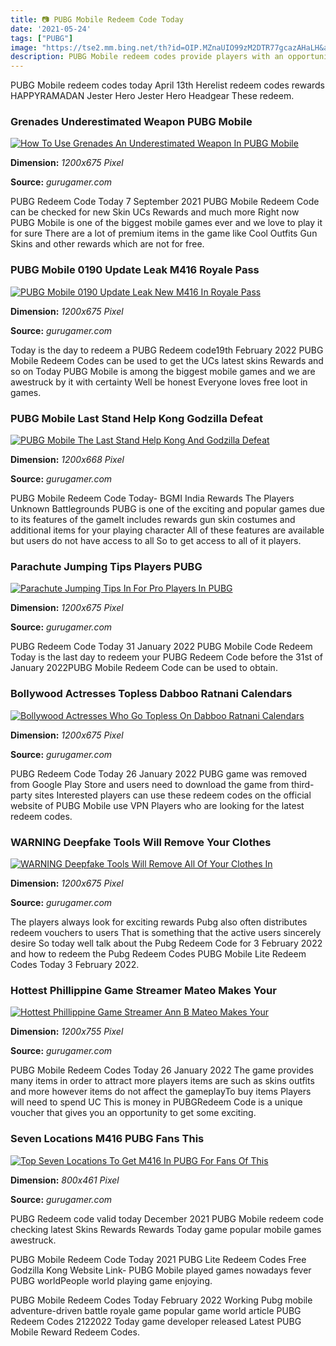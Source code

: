 ```yaml
---
title: 📷 PUBG Mobile Redeem Code Today
date: '2021-05-24'
tags: ["PUBG"]
image: "https://tse2.mm.bing.net/th?id=OIP.MZnaUIO99zM2DTR77gcazAHaLH&amp;pid=15.1"
description: PUBG Mobile redeem codes provide players with an opportunity to obtain various in game items for free Here is the latest redeem code to obtain an Ultimate Cr
---
```




PUBG Mobile redeem codes today April 13th Herelist redeem codes rewards HAPPYRAMADAN Jester Hero Jester Hero Headgear These redeem.



###  Grenades Underestimated Weapon PUBG Mobile

[![How To Use Grenades  An Underestimated Weapon In PUBG Mobile](https://img.gurugamer.com/resize/1200x-/2020/06/17/maxresdefault-11-f7ac.jpg)](https://img.gurugamer.com/resize/1200x-/2020/06/17/maxresdefault-11-f7ac.jpg)


**Dimension:** _1200x675 Pixel_ 

**Source:** _gurugamer.com_ 


PUBG Redeem Code Today 7 September 2021 PUBG Mobile Redeem Code can be checked for new Skin UCs Rewards and much more Right now PUBG Mobile is one of the biggest mobile games ever and we love to play it for sure There are a lot of premium items in the game like Cool Outfits Gun Skins and other rewards which are not for free.


### PUBG Mobile 0190 Update Leak M416 Royale Pass 

[![PUBG Mobile 0190 Update Leak New M416 In Royale Pass ](https://img.gurugamer.com/resize/1200x-/2020/06/24/screenshot-2020-06-09-15-38-51-597-com-google-andr-ab95.jpg)](https://img.gurugamer.com/resize/1200x-/2020/06/24/screenshot-2020-06-09-15-38-51-597-com-google-andr-ab95.jpg)


**Dimension:** _1200x675 Pixel_ 

**Source:** _gurugamer.com_ 


Today is the day to redeem a PUBG Redeem code19th February 2022 PUBG Mobile Redeem Codes can be used to get the UCs latest skins Rewards and so on Today PUBG Mobile is among the biggest mobile games and we are awestruck by it with certainty Well be honest Everyone loves free loot in games.


### PUBG Mobile Last Stand Help Kong Godzilla Defeat 

[![PUBG Mobile The Last Stand Help Kong And Godzilla Defeat ](https://img.gurugamer.com/resize/1200x-/2021/05/24/mechagodzilla-last-stance-91dd.jpg)](https://img.gurugamer.com/resize/1200x-/2021/05/24/mechagodzilla-last-stance-91dd.jpg)


**Dimension:** _1200x668 Pixel_ 

**Source:** _gurugamer.com_ 


PUBG Mobile Redeem Code Today- BGMI India Rewards The Players Unknown Battlegrounds PUBG is one of the exciting and popular games due to its features of the gameIt includes rewards gun skin costumes and additional items for your playing character All of these features are available but users do not have access to all So to get access to all of it players.


### Parachute Jumping Tips Players PUBG

[![Parachute Jumping Tips In For Pro Players In PUBG](https://img.gurugamer.com/resize/1200x-/2019/12/02/pubg-parachute-jumping-tips-327a.jpg)](https://img.gurugamer.com/resize/1200x-/2019/12/02/pubg-parachute-jumping-tips-327a.jpg)


**Dimension:** _1200x675 Pixel_ 

**Source:** _gurugamer.com_ 


PUBG Redeem Code Today 31 January 2022 PUBG Mobile Code Redeem Today is the last day to redeem your PUBG Redeem Code before the 31st of January 2022PUBG Mobile Redeem Code can be used to obtain.


### Bollywood Actresses Topless Dabboo Ratnani Calendars

[![Bollywood Actresses Who Go Topless On Dabboo Ratnani Calendars](https://img.gurugamer.com/resize/1200x-/2020/09/25/bollywood-actress-topless-bb98_wm.jpg)](https://img.gurugamer.com/resize/1200x-/2020/09/25/bollywood-actress-topless-bb98_wm.jpg)


**Dimension:** _1200x675 Pixel_ 

**Source:** _gurugamer.com_ 


PUBG Redeem Code Today 26 January 2022 PUBG game was removed from Google Play Store and users need to download the game from third-party sites Interested players can use these redeem codes on the official website of PUBG Mobile use VPN Players who are looking for the latest redeem codes.


### WARNING Deepfake Tools Will Remove Your Clothes 

[![WARNING Deepfake Tools Will Remove All Of Your Clothes In ](https://img.gurugamer.com/resize/1200x-/2021/01/13/deepfake-bot-4-5869.png)](https://img.gurugamer.com/resize/1200x-/2021/01/13/deepfake-bot-4-5869.png)


**Dimension:** _1200x675 Pixel_ 

**Source:** _gurugamer.com_ 


The players always look for exciting rewards Pubg also often distributes redeem vouchers to users That is something that the active users sincerely desire So today well talk about the Pubg Redeem Code for 3 February 2022 and how to redeem the Pubg Redeem Codes PUBG Mobile Lite Redeem Codes Today 3 February 2022.


### Hottest Phillippine Game Streamer Mateo Makes Your 

[![Hottest Phillippine Game Streamer Ann B Mateo Makes Your ](https://img.gurugamer.com/resize/1200x-/2021/02/22/ann-b-mateo-3-5bc5.jpg)](https://img.gurugamer.com/resize/1200x-/2021/02/22/ann-b-mateo-3-5bc5.jpg)


**Dimension:** _1200x755 Pixel_ 

**Source:** _gurugamer.com_ 


PUBG Mobile Redeem Codes Today 26 January 2022 The game provides many items in order to attract more players items are such as skins outfits and more however items do not affect the gameplayTo buy items Players will need to spend UC This is money in PUBGRedeem Code is a unique voucher that gives you an opportunity to get some exciting.


###  Seven Locations M416 PUBG Fans This 

[![Top Seven Locations To Get M416 In PUBG For Fans Of This ](https://img.gurugamer.com/resize/1200x-/2019/11/13/5-c580.jpg)](https://img.gurugamer.com/resize/1200x-/2019/11/13/5-c580.jpg)


**Dimension:** _800x461 Pixel_ 

**Source:** _gurugamer.com_ 



 PUBG Redeem code valid today December 2021 PUBG Mobile redeem code checking latest Skins Rewards Rewards Today game popular mobile games awestruck.


PUBG Mobile Redeem Code Today 2021 PUBG Lite Redeem Codes Free Godzilla Kong Website Link- PUBG Mobile played games nowadays fever PUBG worldPeople world playing game enjoying.


PUBG Mobile Redeem Codes Today February 2022 Working Pubg mobile adventure-driven battle royale game popular game world article PUBG Redeem Codes 2122022 Today game developer released Latest PUBG Mobile Reward Redeem Codes.




